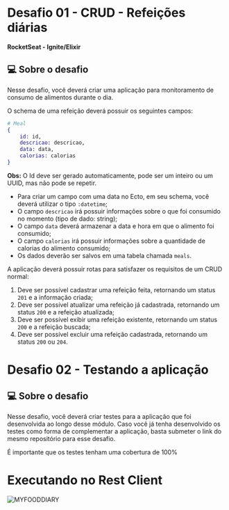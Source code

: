 # Desafio 01 - CRUD - Refeições diárias

**RocketSeat - Ignite/Elixir**

## 💻 Sobre o desafio

Nesse desafio, você deverá criar uma aplicação para monitoramento de consumo de alimentos durante o dia.

O schema de uma refeição deverá possuir os seguintes campos:

```elixir
# Meal
{
	id: id,
	descricao: descricao,
	data: data,
	calorias: calorias
}
```

**Obs:** O Id deve ser gerado automaticamente, pode ser um inteiro ou um UUID, mas não pode se repetir.

- Para criar um campo com uma data no Ecto, em seu schema, você deverá utilizar o tipo `:datetime`;
- O campo `descricao` irá possuir informações sobre o que foi consumido no momento (tipo de dado: string);
- O campo `data` deverá armazenar a data e hora em que o alimento foi consumido;
- O campo `calorias` irá possuir informações sobre a quantidade de calorias do alimento consumido;
- Os dados deverão ser salvos em uma tabela chamada `meals`.

A aplicação deverá possuir rotas para satisfazer os requisitos de um CRUD normal:

1. Deve ser possível cadastrar uma refeição feita, retornando um status `201` e a informação criada;
2. Deve ser possível atualizar uma refeição já cadastrada, retornando um status `200` e a refeição atualizada;
3. Deve ser possível exibir uma refeição existente, retornando um status `200` e a refeição buscada;
4. Deve ser possível excluir uma refeição cadastrada, retornando um status `200` ou `204`.

# Desafio 02 - Testando a aplicação
## 💻 Sobre o desafio

Nesse desafio, você deverá criar testes para a aplicação que foi desenvolvida ao longo desse módulo. 
Caso você já tenha desenvolvido os testes como forma de complementar a aplicação, basta submeter o link do mesmo repositório para esse desafio.

É importante que os testes tenham uma cobertura de 100%

# Executando no Rest Client

![MYFOODDIARY](https://user-images.githubusercontent.com/57791712/113526228-9e157380-958f-11eb-91c1-f88db6c2bb45.gif)


